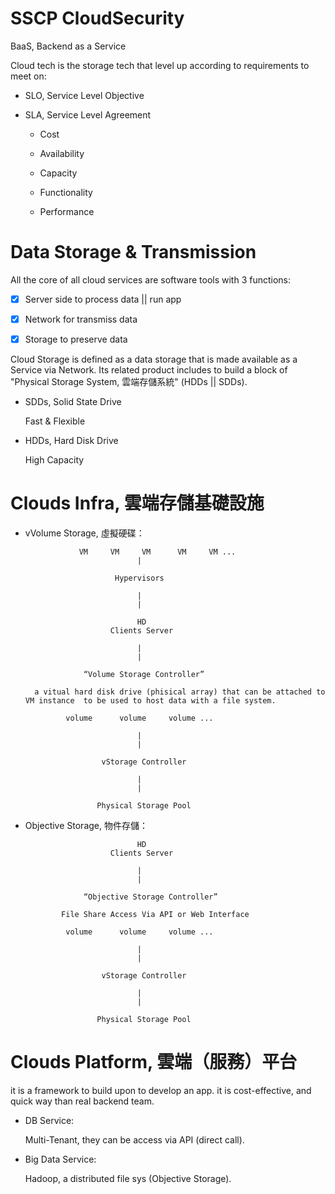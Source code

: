 # SSCP CloudSecurity

 BaaS, Backend as a Service
 
 Cloud tech is the storage tech that level up according to requirements to meet on:
 
 * SLO, Service Level Objective
 
 * SLA, Service Level Agreement
 
    * Cost
    
    * Availability
    
    * Capacity
    
    * Functionality
    
    * Performance
 
 # Data Storage & Transmission
 
 All the core of all cloud services are software tools with 3 functions:
 
 - [x] Server side to process data || run app
 
 - [x] Network for transmiss data
 
 - [x] Storage to preserve data
 
 Cloud Storage is defined as a data storage that is made available as a Service via Network. Its related product includes to build a block of "Physical Storage System, 雲端存儲系統" (HDDs || SDDs).
 
 * SDDs, Solid State Drive
 
    Fast & Flexible
 
 * HDDs, Hard Disk Drive
 
    High Capacity
    
# Clouds Infra, 雲端存儲基礎設施

* vVolume Storage, 虛擬硬碟：

                  VM     VM     VM      VM     VM ...
                               |

                          Hypervisors

                               |
                               |

                               HD
                         Clients Server
                            
                               |
                               |
                   
                   “Volume Storage Controller”
                   
        a vitual hard disk drive (phisical array) that can be attached to VM instance  to be used to host data with a file system.

               volume      volume     volume ...

                               |
                               |
 
                       vStorage Controller
            
                               |
                               |
                               
                      Physical Storage Pool

* Objective Storage, 物件存儲：


                               HD
                         Clients Server
                            
                               |
                               |
                   
                   “Objective Storage Controller” 
                   
              File Share Access Via API or Web Interface

               volume      volume     volume ...

                               |
                               |
 
                       vStorage Controller
            
                               |
                               |
                               
                      Physical Storage Pool

# Clouds Platform, 雲端（服務）平台

it is a framework to build upon to develop an app. it is cost-effective, and quick way than real backend team.

 * DB Service:
 
    Multi-Tenant, they can be access via API (direct call).
 
 * Big Data Service:
 
     Hadoop, a distributed file sys (Objective Storage).


